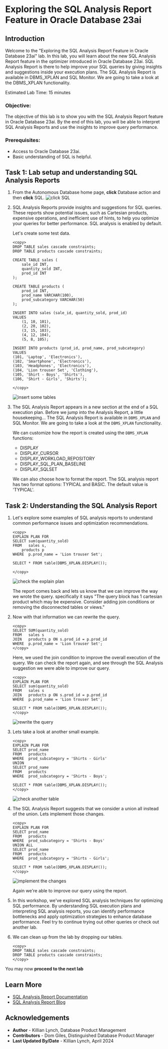 # Exploring the SQL Analysis Report Feature in Oracle Database 23ai

## Introduction

Welcome to the "Exploring the SQL Analysis Report Feature in Oracle Database 23ai" lab. In this lab, you will learn about the new SQL Analysis Report feature in the optimizer introduced in Oracle Database 23ai. SQL Analysis Report is there to help improve your SQL queries by giving insights and suggestions inside your execution plans. The SQL Analysis Report is available in DBMS\_XPLAN and SQL Monitor. We are going to take a look at the DBMS\_XPLAN functionality.

Estimated Lab Time: 15 minutes

### Objective:
The objective of this lab is to show you with the SQL Analysis Report feature in Oracle Database 23ai. By the end of this lab, you will be able to interpret SQL Analysis Reports and use the insights to improve query performance.

### Prerequisites:
- Access to Oracle Database 23ai.
- Basic understanding of SQL is helpful.

## Task 1: Lab setup and understanding SQL Analysis Reports

1. From the Autonomous Database home page, **click** Database action and then **click** SQL.
    ![click SQL](images/im1.png " ")
   
2. SQL Analysis Reports provide insights and suggestions for SQL queries. These reports show potential issues, such as Cartesian products, expensive operations, and inefficient use of hints, to help you optimize your queries for better performance. SQL analysis is enabled by default.

    Let's create some test data.

    ```
    <copy>
    DROP TABLE sales cascade constraints;
    DROP TABLE products cascade constraints;

    CREATE TABLE sales (
        sale_id INT,
        quantity_sold INT,
        prod_id INT
    );

    CREATE TABLE products (
        prod_id INT,
        prod_name VARCHAR(100),
        prod_subcategory VARCHAR(50)
    );

    INSERT INTO sales (sale_id, quantity_sold, prod_id)
    VALUES
        (1, 10, 101),
        (2, 20, 102),
        (3, 15, 103),
        (4, 12, 104),
        (5, 8, 105);

    INSERT INTO products (prod_id, prod_name, prod_subcategory)
    VALUES
    (101, 'Laptop', 'Electronics'),
    (102, 'Smartphone', 'Electronics'),
    (103, 'Headphones', 'Electronics'),
    (104, 'Lion trouser Set', 'Clothing'),
    (105, 'Shirt - Boys', 'Shirts'),
    (106, 'Shirt - Girls', 'Shirts');

    </copy>
    ```
    ![insert some tables](images/im2.png " ")

3. The SQL Analysis Report appears in a new section at the end of a SQL execution plan. Before we jump into the Analysis Report, a little housekeeping... The SQL Analysis Report is available in `DBMS_XPLAN` and SQL Monitor. We are going to take a look at the `DBMS_XPLAN` functionality.

    We can customize how the report is created using the `DBMS_XPLAN` functions:
    * DISPLAY
    * DISPLAY\_CURSOR
    * DISPLAY\_WORKLOAD\_REPOSITORY
    * DISPLAY\_SQL_PLAN\_BASELINE
    * DISPLAY\_SQLSET
    
    We can also choose how to format the report. The SQL analysis report has two format options: TYPICAL and BASIC. The default value is 'TYPICAL'.

## Task 2: Understanding the SQL Analysis Report

1. Let's explore some examples of SQL analysis reports to understand common performance issues and optimization recommendations.

    ```
    <copy>
    EXPLAIN PLAN FOR
    SELECT sum(quantity_sold)
    FROM   sales s,
        products p
    WHERE  p.prod_name = 'Lion trouser Set';

    SELECT * FROM table(DBMS_XPLAN.DISPLAY());

    </copy>
    ```
    ![check the explain plan](images/im3.png " ")

    The report comes back and lets us know that we can improve the way we wrote the query. specifically it says "The query block has 1 cartesian product which may be expensive. Consider adding join conditions or removing the disconnected tables or views."

2. Now with that information we can rewrite the query. 

    ```
    <copy>
    SELECT SUM(quantity_sold)
    FROM   sales s
    JOIN   products p ON s.prod_id = p.prod_id
    WHERE  p.prod_name = 'Lion trouser Set';
    </copy>
    ```

    Here, we used the join condition to improve the overall execution of the query. We can check the report again, and see through the SQL Analysis suggestion we were able to improve our query.
    
    ```
    <copy>
    EXPLAIN PLAN FOR
    SELECT sum(quantity_sold)
    FROM   sales s
    JOIN   products p ON s.prod_id = p.prod_id
    WHERE  p.prod_name = 'Lion trouser Set';

    SELECT * FROM table(DBMS_XPLAN.DISPLAY());
    </copy>
    ```
    ![rewrite the query](images/im4.png " ")


3. Lets take a look at another small example.

    ```
    <copy>
    EXPLAIN PLAN FOR
    SELECT prod_name
    FROM   products
    WHERE  prod_subcategory = 'Shirts - Girls'
    UNION
    SELECT prod_name
    FROM   products
    WHERE  prod_subcategory = 'Shirts - Boys';

    SELECT * FROM table(DBMS_XPLAN.DISPLAY());
    </copy>
    ```
    ![check another table](images/im5.png " ")

4. The SQL Analysis Report suggests that we consider a union all instead of the union. Lets implement those changes.

    ```
    <copy>
    EXPLAIN PLAN FOR
    SELECT prod_name
    FROM   products
    WHERE  prod_subcategory = 'Shirts - Boys'
    UNION ALL
    SELECT prod_name
    FROM   products
    WHERE  prod_subcategory = 'Shirts - Girls';

    SELECT * FROM table(DBMS_XPLAN.DISPLAY());
    </copy>
    ```

    ![implement the changes](images/im6.png " ")

    Again we're able to improve our query using the report.


5. In this workshop, we've explored SQL analysis techniques for optimizing SQL performance. By understanding SQL execution plans and interpreting SQL analysis reports, you can identify performance bottlenecks and apply optimization strategies to enhance database performance. Feel try to continue trying out other queries or check out another lab.

5. We can clean up from the lab by dropping our tables.

    ```
    <copy>
    DROP TABLE sales cascade constraints;
    DROP TABLE products cascade constraints;
    </copy>
    ```

You may now **proceed to the next lab** 


## Learn More

* [SQL Analysis Report Documentation](https://docs.oracle.com/en/database/oracle/oracle-database/23/tgsql/influencing-the-optimizer.html#TGSQL-GUID-A2CEDBF8-948F-4C84-8063-DF8A13D476AD)
* [SQL Analysis Report Blog](https://blogs.oracle.com/optimizer/post/sql-analysis-report-in-23ai-free)

## Acknowledgements
* **Author** - Killian Lynch, Database Product Management
* **Contributors** - Dom Giles, Distinguished Database Product Manager
* **Last Updated By/Date** - Killian Lynch, April 2024
